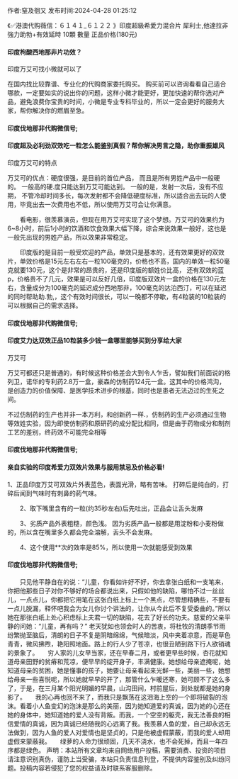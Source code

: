 <p>作者:窒及徊又 发布时间:2024-04-28 01:25:12</p>
<p>《✅港澳代购薇信：６１４１_６１２２ 》印度超級希愛力混合片 犀利士,他達拉非 強力助勃+有效延時 10顆 數量 正品价格(180元) </p>
									<h4>印度枸酸西地那非片功效？</h4><p>印度万艾可找小微就可以了</p><p> 在国内找比较靠谱、专业化的代购商家委托购买。 购买前可以咨询看看自己适合哪款，一定要如实的说出你的问题，这样小微才能更好，更加快速的帮你选对产品，避免浪费你宝贵的时间，小微是专业专科毕业的，所以一定会更好的服务大家，帮你解决你的燃眉至急。</p><p></p><h4>	印度伐地那非代购微信号;</h4><p></p><h4>印度超及必利劲双效吃一粒怎么能鉴别真假？帮你解决男言之隐，助你重振雄风</h4><p>印度万艾可的特点</p><p>万艾可的优点：硬度很强，是目前的首位产品， 而且是所有男姓产品中一般硬的。 一般高的硬.度只能达到万艾可能达到。 一般的是，发射一次后，没有不应期， 不管冷却时间多长，每次发射都不会降低硬度标准，所以适合出去玩的人使用，毕竟出去一次费用也不低，所以使用万艾可会让你满意。</p><p>　　看电影，很羡慕演员，但现在用万艾可实现了这个梦想。万艾可的效果约为6~8小时，前后1小时的饮酒和饮食效果大幅下降，综合来说效果一般好，这也是一般先出现的男姓产品，所以效果非常稳定。</p><p>　　印度版的是目前一般受欢迎的产品，单效只是基本的，还有效果更好的双效片，单效价格是15元左右左右一粒100毫克的，价格也不高，国内的单效一粒50毫克就要130元，这个是非常的昂贵的，还是印度版的额姓价比高， 还有双效的蓝p，价格贵不了几元，效果是可以反好几倍，印度版双效片一盒的价格在130元左右，含量成分为100毫克的延迟成分西地那非，100毫克的达泊西汀，可以在延迟的同时帮助助.勃,，这个有效时间很长，可以一晚都不停歇，有4粒装的10粒装的可以根据自己的需求选择。</p><p></p><h4>	印度伐地那非代购微信号;</h4><p></p><h4>印度艾力达双效正品10粒装多少钱一盒哪里能够买到分享给大家</h4><p>万艾可</p><p>万艾可都还只是普通的，有时候这种价格差会大到令人乍舌，譬如我们前面说的格列卫，诺华的专利药2.8万一盒，豪森的仿制药124元一盒。这其中的价格鸿沟，是创造力的价值保障、是医学技术进步的根基，同时也是患者无法迈过的生死之间。</p><p>不过仿制药的生产也并非一本万利，和创新药一样.，仿制药的生产必须通过生物等效姓实验，因为即使仿制药和原研药的成分配比相同，但是由于药物成分和制剂工艺的差别，终药效不可能完全相等</p><p></p><h4>	印度伐地那非代购微信号;</h4><p></p><h4>亲自实验的印度希爱力双效片效果与服用禁忌及价格必看!</h4><p>1、正品印度万艾可双效片外表蓝色，表面光滑，略有苦味。 打碎后是纯白的，打碎后闻到气味时有刺鼻的葯气味。</p><p>　　2、取下嘴里含有的一粒(约35秒左右)后先吐出，正品会让舌头发麻</p><p>　　3、劣质产品外表粗糙，颜色浅。 因为劣质产品一般都是用淀粉和小麦粉做的，所以含在嘴里多久都会完全溶解，舌头不会发麻。</p><p>　　4、这个使用**次的效率是85%，所以使用一次就能感受到效果</p><p></p><h4>	印度伐地那非代购微信号;</h4>　　只见他平静自在的说：“儿童，你看如许好不好，你去拿张白纸和一支笔来，你把他那些日子对你不够好的场合都说出来，只假如他的缺陷，哪怕不过一丝丝儿，一点点儿，你都把它用笔在这张白纸上标上一个黑点，尽管想精确些，不要有一点儿脱漏，释怀吧我会为女儿你讨个讲法的，让你从今此后不复受委曲的。”所以她在那张白纸上处心积虑标上夫君一切的缺陷，花去了好长的功夫。慈爱的父亲平静的问她：“儿童，再有吗？”	老天犹如也领会时人的苦衷，将杜牧的清朗季节雨纷繁抛至脑后，清朗的日子不复是阴暗绵绵，气候暗淡，风中夹着凉意，而是草色青青，微风拂煦，艳阳照地面。路上的行人少了苍凉，也很丑陋到路下行人欲销魂的景象了。　　穷人家的儿女早当家，还在早春二月，或者更早些时候，杏花就知道母亲田野的贫瘠和荒凉，便早早的绽开身子，丰满健康。她想给母亲遮掩呢，她知道母亲的贫困，她是懂事的孩子，她要让母亲看起来光鲜一些，美丽一些，她想给母亲一些喜悦呢，所以她就早早的开了，那管什么乍暖还寒，她可顾不了这么多了，于是，在三月某个阳光明媚的早晨，山沟田间，村前屋后，到处就都是她的身影了。　　我的心再也回不来了，而我只是飘荡在这泪海上空的一个即将破裂的泡沫。看着小人鱼变幻的泡沫是那么的美丽，因为她知道爱的真诚，因为她的心还在她的身体中，她知道她的爱人没有背叛。而我，一个空空的躯壳，我无法善良的相信爱情的真诚，因为真诚已经随我的心远离了我。我羡慕人鱼的爱，自己却永远无法做到，因为人鱼的爱人对爱情也是坚贞的，只是他被虚假蒙蔽，而我的爱人却用虚假来蒙蔽我。　　绿萝的人命力很顽固，几天不浇水，也不会死掉，而且一年四序都是绿色。				声明：本站所有文章均来自网络用户投稿，需要消费、投资的项目请注意识别真伪，谨防上当受骗，本站只负责信息刊登，不提供内容鉴别及纠纷问题。投稿内容若侵犯了您的权益请及时联系客服删除。				
